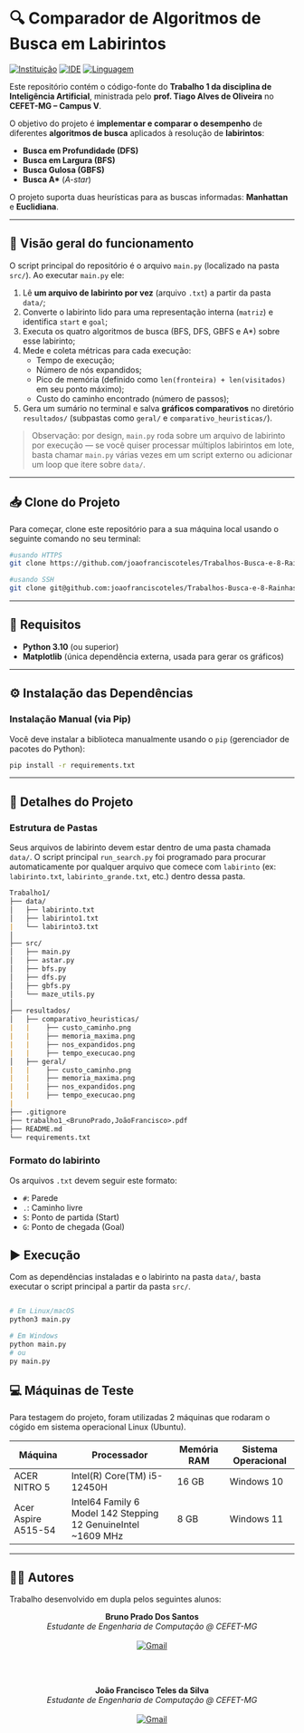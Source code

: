 # 🔍 Comparador de Algoritmos de Busca em Labirintos

[![Instituição][cefet-badge]][cefet-url]
[![IDE][vscode-badge]][vscode-url]
[![Linguagem][python-badge]][python-url]

Este repositório contém o código-fonte do **Trabalho 1 da disciplina de Inteligência Artificial**, ministrada pelo **prof. Tiago Alves de Oliveira** no **CEFET-MG – Campus V**.

O objetivo do projeto é **implementar e comparar o desempenho** de diferentes **algoritmos de busca** aplicados à resolução de **labirintos**:

- **Busca em Profundidade (DFS)**  
- **Busca em Largura (BFS)**  
- **Busca Gulosa (GBFS)**  
- **Busca A\*** (*A-star*)

O projeto suporta duas heurísticas para as buscas informadas: **Manhattan** e **Euclidiana**.

---

## 🧠 Visão geral do funcionamento

O script principal do repositório é o arquivo `main.py` (localizado na pasta `src/`). Ao executar `main.py` ele:

1. Lê **um arquivo de labirinto por vez** (arquivo `.txt`) a partir da pasta `data/`;
2. Converte o labirinto lido para uma representação interna (`matriz`) e identifica `start` e `goal`;
3. Executa os quatro algoritmos de busca (BFS, DFS, GBFS e A*) sobre esse labirinto;
4. Mede e coleta métricas para cada execução:
   - Tempo de execução;
   - Número de nós expandidos;
   - Pico de memória (definido como `len(fronteira) + len(visitados)` em seu ponto máximo);
   - Custo do caminho encontrado (número de passos);
5. Gera um sumário no terminal e salva **gráficos comparativos** no diretório `resultados/` (subpastas como `geral/` e `comparativo_heuristicas/`).

> Observação: por design, `main.py` roda sobre um arquivo de labirinto por execução — se você quiser processar múltiplos labirintos em lote, basta chamar `main.py` várias vezes em um script externo ou adicionar um loop que itere sobre `data/`.

---

## 📥 Clone do Projeto

Para começar, clone este repositório para a sua máquina local usando o seguinte comando no seu terminal:

```bash
#usando HTTPS
git clone https://github.com/joaofranciscoteles/Trabalhos-Busca-e-8-Rainhas-.git

#usando SSH
git clone git@github.com:joaofranciscoteles/Trabalhos-Busca-e-8-Rainhas-.git
```

---

## 🚀 Requisitos

* **Python 3.10** (ou superior)
* **Matplotlib** (única dependência externa, usada para gerar os gráficos)

---

## ⚙️ Instalação das Dependências

###  Instalação Manual (via Pip)

Você deve instalar a biblioteca manualmente usando o `pip` (gerenciador de pacotes do Python):

```bash
pip install -r requirements.txt
```

---

## 📂 Detalhes do Projeto

### Estrutura de Pastas

Seus arquivos de labirinto devem estar dentro de uma pasta chamada `data/`. O script principal `run_search.py` foi programado para procurar automaticamente por qualquer arquivo que comece com `labirinto` (ex: `labirinto.txt`, `labirinto_grande.txt`, etc.) dentro dessa pasta.

``` Markdown
Trabalho1/
├── data/
│   ├── labirinto.txt
│   ├── labirinto1.txt
|   └── labirinto3.txt
│
├── src/
│   ├── main.py
│   ├── astar.py
│   ├── bfs.py
│   ├── dfs.py
│   ├── gbfs.py
│   └── maze_utils.py
│
├── resultados/
│   ├── comparativo_heuristicas/
|   |    ├── custo_caminho.png
|   |    ├── memoria_maxima.png
|   |    ├── nos_expandidos.png
|   |    ├── tempo_execucao.png
│   ├── geral/
|   |    ├── custo_caminho.png
|   |    ├── memoria_maxima.png
|   |    ├── nos_expandidos.png
|   |    ├── tempo_execucao.png
|
├── .gitignore
├── trabalho1_<BrunoPrado,JoãoFrancisco>.pdf
├── README.md 
└── requirements.txt


```

### Formato do labirinto

Os arquivos `.txt` devem seguir este formato: 

- `#`: Parede
- `.`: Caminho livre
- `S`: Ponto de partida (Start)
- `G`: Ponto de chegada (Goal)

## ▶️ Execução

Com as dependências instaladas e o labirinto na pasta `data/`, basta executar o script principal a partir da pasta `src/`.

```Bash

# Em Linux/macOS
python3 main.py

# Em Windows
python main.py
# ou
py main.py
```

## 💻 Máquinas de Teste

Para testagem do projeto, foram utilizadas 2 máquinas que rodaram o cógido em sistema operacional Linux (Ubuntu).

| Máquina | Processador            | Memória RAM | Sistema Operacional |
|------------------|------------------------|-------------|---------------------|
| ACER NITRO 5 |Intel(R) Core(TM) i5-12450H    | 16 GB       | Windows 10     |
| Acer Aspire A515-54    | Intel64 Family 6 Model 142 Stepping 12 GenuineIntel ~1609 MHz       | 8 GB        | Windows 11       |


---

## 👨‍💻 Autores

Trabalho desenvolvido em dupla pelos seguintes alunos:

<div align="center">
    
**Bruno Prado Dos Santos**
<br>
*Estudante de Engenharia de Computação @ CEFET-MG*
<br><br>
[![Gmail][gmail-badge]][gmail-bruno]


<br><br>

**João Francisco Teles da Silva**
<br>
*Estudante de Engenharia de Computação @ CEFET-MG*
<br><br>
[![Gmail][gmail-badge]][gmail-joao]


</div>

[gmail-badge]: https://img.shields.io/badge/-Gmail-D14836?style=for-the-badge&logo=Gmail&logoColor=white


[gmail-bruno]: mailto:bruno.santos@aluno.cefetmg.br


[gmail-joao]: mailto:joaoteles0505@gmail.com


[cefet-badge]: https://img.shields.io/badge/CEFET--MG-Campus%20V-blue?logo=academia
[cefet-url]: https://www.cefetmg.br/

[vscode-badge]: https://img.shields.io/badge/VSCode-1.86-blue?logo=visualstudiocode
[vscode-url]: https://code.visualstudio.com/

[python-badge]: https://img.shields.io/badge/Python-3.10-yellow?logo=python
[python-url]: https://www.python.org/
